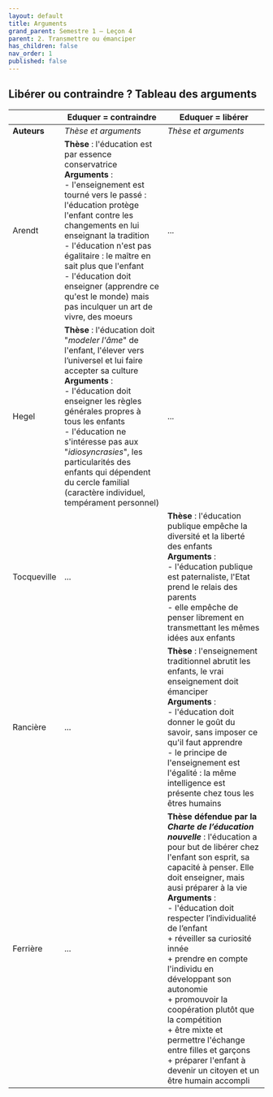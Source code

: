 ```yaml
---
layout: default
title: Arguments
grand_parent: Semestre 1 – Leçon 4
parent: 2. Transmettre ou émanciper
has_children: false
nav_order: 1
published: false
---
```

## Libérer ou contraindre ? Tableau des arguments

|  |  **Eduquer = contraindre**  |  **Eduquer = libérer**   |
|--- |--- |---- |
| **Auteurs**  | *Thèse et arguments* | *Thèse et arguments*  |
| Arendt | **Thèse** : l'éducation est par essence conservatrice <br> **Arguments** : <br> - l'enseignement est tourné vers le passé : l'éducation protège l'enfant contre les changements en lui enseignant la tradition <br> - l'éducation n'est pas égalitaire : le maître en sait plus que l'enfant <br> - l'éducation doit enseigner (apprendre ce qu'est le monde) mais pas inculquer un art de vivre, des moeurs | ... |
| Hegel | **Thèse** : l'éducation doit "*modeler l'âme*" de l'enfant, l'élever vers l’universel et lui faire accepter sa culture <br> **Arguments** : <br> - l'éducation doit enseigner les règles générales propres à tous les enfants <br> - l'éducation ne s'intéresse pas aux "*idiosyncrasies*", les particularités des enfants qui dépendent du cercle familial (caractère individuel, tempérament personnel) | ... |
| Tocqueville| ... | **Thèse** : l'éducation publique empêche la diversité et la liberté des enfants <br> **Arguments** : <br> - l'éducation publique est paternaliste, l'Etat prend le relais des parents <br> - elle  empêche de penser librement en transmettant les mêmes idées aux enfants |
| Rancière | ... | **Thèse** : l'enseignement traditionnel abrutit les enfants, le vrai enseignement doit émanciper <br> **Arguments** : <br> - l'éducation doit donner le goût du savoir, sans imposer ce qu'il faut apprendre <br> - le principe de l'enseignement est l'égalité : la même intelligence est présente chez tous les êtres humains  |
| Ferrière | ... | **Thèse défendue par la *Charte de l’éducation nouvelle*** : l'éducation a pour but de libérer chez l'enfant son esprit, sa capacité à penser. Elle doit enseigner, mais ausi préparer à la vie <br> **Arguments** : <br> - l'éducation doit respecter l’individualité de l’enfant  <br> + réveiller sa curiosité innée <br> + prendre en compte l'individu en développant son autonomie <br> + promouvoir la coopération plutôt que la compétition <br> + être mixte et permettre l'échange entre filles et garçons <br> + préparer l'enfant à devenir un citoyen et un être humain accompli |



